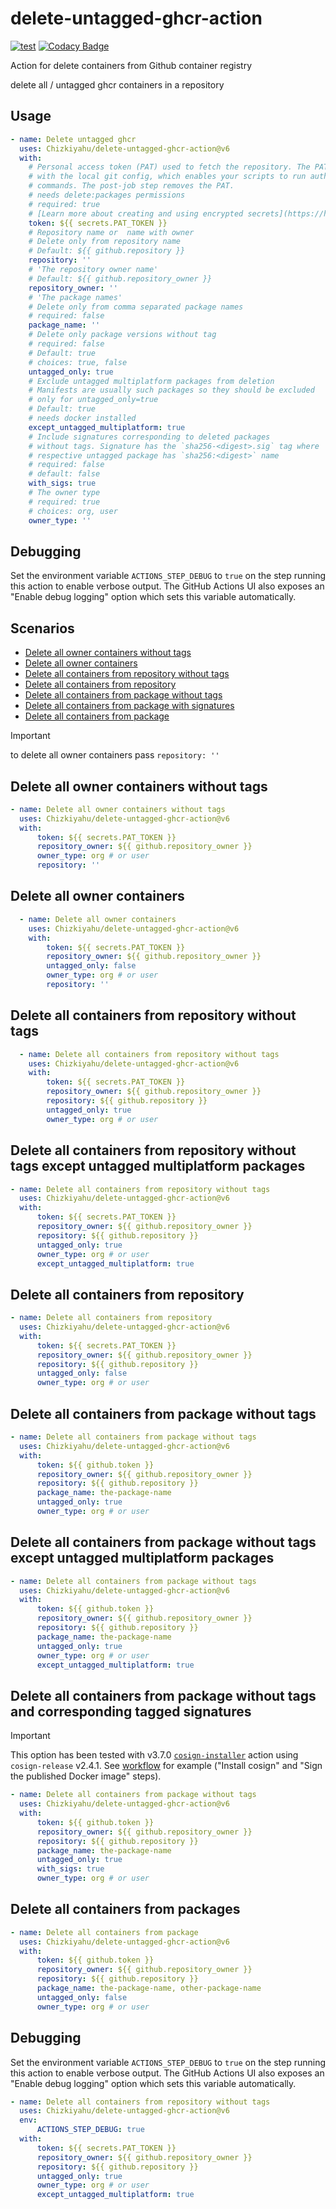 # delete-untagged-ghcr-action 
[![test](https://github.com/Chizkiyahu/delete-untagged-ghcr-action/actions/workflows/test.yml/badge.svg)](https://github.com/Chizkiyahu/delete-untagged-ghcr-action/actions/workflows/test.yml)
[![Codacy Badge](https://app.codacy.com/project/badge/Grade/94534b5b1d7c4c938149bde7dc6d18e2)](https://www.codacy.com/gh/Chizkiyahu/delete-untagged-ghcr-action/dashboard?utm_source=github.com&amp;utm_medium=referral&amp;utm_content=Chizkiyahu/delete-untagged-ghcr-action&amp;utm_campaign=Badge_Grade)

Action for delete containers from Github container registry

delete all / untagged ghcr containers in a repository
## Usage

<!-- start usage -->
```yaml
- name: Delete untagged ghcr
  uses: Chizkiyahu/delete-untagged-ghcr-action@v6
  with:
    # Personal access token (PAT) used to fetch the repository. The PAT is configured
    # with the local git config, which enables your scripts to run authenticated git
    # commands. The post-job step removes the PAT.
    # needs delete:packages permissions
    # required: true
    # [Learn more about creating and using encrypted secrets](https://help.github.com/en/actions/automating-your-workflow-with-github-actions/creating-and-using-encrypted-secrets)
    token: ${{ secrets.PAT_TOKEN }}
    # Repository name or  name with owner
    # Delete only from repository name
    # Default: ${{ github.repository }}
    repository: ''
    # 'The repository owner name'
    # Default: ${{ github.repository_owner }}
    repository_owner: ''
    # 'The package names'
    # Delete only from comma separated package names
    # required: false
    package_name: ''
    # Delete only package versions without tag
    # required: false
    # Default: true
    # choices: true, false
    untagged_only: true
    # Exclude untagged multiplatform packages from deletion
    # Manifests are usually such packages so they should be excluded
    # only for untagged_only=true
    # Default: true
    # needs docker installed
    except_untagged_multiplatform: true
    # Include signatures corresponding to deleted packages
    # without tags. Signature has the `sha256-<digest>.sig` tag where 
    # respective untagged package has `sha256:<digest>` name
    # required: false
    # default: false
    with_sigs: true
    # The owner type
    # required: true
    # choices: org, user
    owner_type: ''
```
<!-- end usage -->

## Debugging
Set the environment variable `ACTIONS_STEP_DEBUG` to `true` on the step running
this action to enable verbose output. The GitHub Actions UI also exposes an
"Enable debug logging" option which sets this variable automatically.

## Scenarios
- [Delete all owner containers without tags](#delete-all-owner-containers-without-tags)
- [Delete all owner containers](#delete-all-owner-containers)
- [Delete all containers from repository without tags](#delete-all-containers-from-repository-without-tags)
- [Delete all containers from repository](#delete-all-containers-from-repository)
- [Delete all containers from package without tags](#delete-all-containers-from-package-without-tags)
- [Delete all containers from package with signatures](#delete-all-containers-from-package-without-tags-and-corresponding-tagged-signatures)
- [Delete all containers from package](#delete-all-containers-from-package)

> [!IMPORTANT]
> to delete all owner containers pass `repository: ''`

## Delete all owner containers without tags
```yaml
- name: Delete all owner containers without tags
  uses: Chizkiyahu/delete-untagged-ghcr-action@v6
  with:
      token: ${{ secrets.PAT_TOKEN }}
      repository_owner: ${{ github.repository_owner }}
      owner_type: org # or user
      repository: ''
```

## Delete all owner containers
```yaml
  - name: Delete all owner containers
    uses: Chizkiyahu/delete-untagged-ghcr-action@v6
    with:
        token: ${{ secrets.PAT_TOKEN }}
        repository_owner: ${{ github.repository_owner }}
        untagged_only: false
        owner_type: org # or user
        repository: ''
```

## Delete all containers from repository without tags
```yaml
  - name: Delete all containers from repository without tags
    uses: Chizkiyahu/delete-untagged-ghcr-action@v6
    with:
        token: ${{ secrets.PAT_TOKEN }}
        repository_owner: ${{ github.repository_owner }}
        repository: ${{ github.repository }}
        untagged_only: true
        owner_type: org # or user

```

## Delete all containers from repository without tags except untagged multiplatform packages
```yaml
- name: Delete all containers from repository without tags
  uses: Chizkiyahu/delete-untagged-ghcr-action@v6
  with:
      token: ${{ secrets.PAT_TOKEN }}
      repository_owner: ${{ github.repository_owner }}
      repository: ${{ github.repository }}
      untagged_only: true
      owner_type: org # or user
      except_untagged_multiplatform: true

```


## Delete all containers from repository
```yaml
- name: Delete all containers from repository
  uses: Chizkiyahu/delete-untagged-ghcr-action@v6
  with:
      token: ${{ secrets.PAT_TOKEN }}
      repository_owner: ${{ github.repository_owner }}
      repository: ${{ github.repository }}
      untagged_only: false
      owner_type: org # or user
```

## Delete all containers from package without tags
```yaml
- name: Delete all containers from package without tags
  uses: Chizkiyahu/delete-untagged-ghcr-action@v6
  with:
      token: ${{ github.token }}
      repository_owner: ${{ github.repository_owner }}
      repository: ${{ github.repository }}
      package_name: the-package-name
      untagged_only: true
      owner_type: org # or user
```

## Delete all containers from package without tags except untagged multiplatform packages
```yaml
- name: Delete all containers from package without tags
  uses: Chizkiyahu/delete-untagged-ghcr-action@v6
  with:
      token: ${{ github.token }}
      repository_owner: ${{ github.repository_owner }}
      repository: ${{ github.repository }}
      package_name: the-package-name
      untagged_only: true
      owner_type: org # or user
      except_untagged_multiplatform: true
```

## Delete all containers from package without tags and corresponding tagged signatures

> [!IMPORTANT]
> This option has been tested with v3.7.0 [`cosign-installer`][cos-inst] action
> using `cosign-release` v2.4.1. See [workflow](.github/workflows/reusable.yml)
> for example ("Install cosign" and "Sign the published Docker image" steps).

[cos-inst]: https://github.com/sigstore/cosign-installer

```yaml
- name: Delete all containers from package without tags
  uses: Chizkiyahu/delete-untagged-ghcr-action@v6
  with:
      token: ${{ github.token }}
      repository_owner: ${{ github.repository_owner }}
      repository: ${{ github.repository }}
      package_name: the-package-name
      untagged_only: true
      with_sigs: true
      owner_type: org # or user
```

## Delete all containers from packages
```yaml
- name: Delete all containers from package
  uses: Chizkiyahu/delete-untagged-ghcr-action@v6
  with:
      token: ${{ github.token }}
      repository_owner: ${{ github.repository_owner }}
      repository: ${{ github.repository }}
      package_name: the-package-name, other-package-name
      untagged_only: false
      owner_type: org # or user
```

## Debugging
Set the environment variable `ACTIONS_STEP_DEBUG` to `true` on the step running
this action to enable verbose output. The GitHub Actions UI also exposes an
"Enable debug logging" option which sets this variable automatically.
```yaml
- name: Delete all containers from repository without tags
  uses: Chizkiyahu/delete-untagged-ghcr-action@v6
  env:
      ACTIONS_STEP_DEBUG: true
  with:
      token: ${{ secrets.PAT_TOKEN }}
      repository_owner: ${{ github.repository_owner }}
      repository: ${{ github.repository }}
      untagged_only: true
      owner_type: org # or user
      except_untagged_multiplatform: true

```
